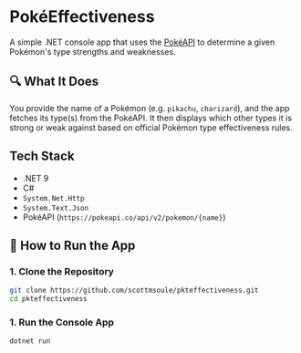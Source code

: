 # PokéEffectiveness

A simple .NET console app that uses the [PokéAPI](https://pokeapi.co/) to determine a given Pokémon's type strengths and weaknesses.

## 🔍 What It Does

You provide the name of a Pokémon (e.g. `pikachu`, `charizard`), and the app fetches its type(s) from the PokéAPI. It then displays which other types it is strong or weak against based on official Pokémon type effectiveness rules.

## Tech Stack

- .NET 9
- C#
- `System.Net.Http`
- `System.Text.Json`
- PokéAPI (`https://pokeapi.co/api/v2/pokemon/{name}`)

## 🚀 How to Run the App

### 1. Clone the Repository

```bash
git clone https://github.com/scottmsoule/pkteffectiveness.git
cd pkteffectiveness
```
### 1. Run the Console App

```bash
dotnet run
```

